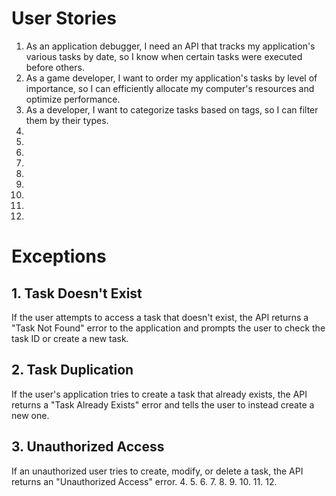 # User Stories
1. As an application debugger, I need an API that tracks my application's various tasks by date, so I know when certain tasks were executed before others.
2. As a game developer, I want to order my application's tasks by level of importance, so I can efficiently allocate my computer's resources and optimize performance.
3. As a developer, I want to categorize tasks based on tags, so I can filter them by their types.
4. 
5. 
6. 
7. 
8. 
9. 
10. 
11. 
12. 

# Exceptions
## 1. Task Doesn't Exist
If the user attempts to access a task that doesn't exist, the API returns a "Task Not Found" error to the application and prompts the user to check the task ID or create a new task.
## 2. Task Duplication 
If the user's application tries to create a task that already exists, the API returns a "Task Already Exists" error and tells the user to instead create a new one.
## 3. Unauthorized Access
If an unauthorized user tries to create, modify, or delete a task, the API returns an "Unauthorized Access" error.
4. 
5. 
6. 
7. 
8. 
9. 
10. 
11. 
12. 

